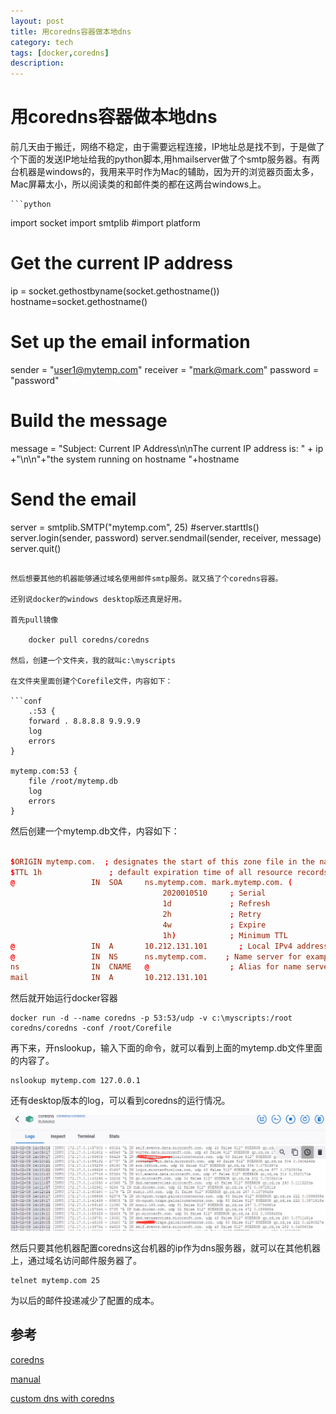 ```yaml
---
layout: post
title: 用coredns容器做本地dns
category: tech
tags: [docker,coredns]
description: 
---
```


# 用coredns容器做本地dns

前几天由于搬迁，网络不稳定，由于需要远程连接，IP地址总是找不到，于是做了个下面的发送IP地址给我的python脚本,用hmailserver做了个smtp服务器。有两台机器是windows的，我用来平时作为Mac的辅助，因为开的浏览器页面太多，Mac屏幕太小，所以阅读类的和邮件类的都在这两台windows上。
    
    ```python
import socket
import smtplib
#import platform

# Get the current IP address
ip = socket.gethostbyname(socket.gethostname())
hostname=socket.gethostname()



# Set up the email information
sender = "user1@mytemp.com"
receiver = "mark@mark.com"
password = "password"

# Build the message
message = "Subject: Current IP Address\n\nThe current IP address is: " + ip +"\n\n"+"the system running on hostname "+hostname

# Send the email
server = smtplib.SMTP("mytemp.com", 25)
#server.starttls()
server.login(sender, password)
server.sendmail(sender, receiver, message)
server.quit()
```

然后想要其他的机器能够通过域名使用邮件smtp服务。就又搞了个coredns容器。

还别说docker的windows desktop版还真是好用。

首先pull镜像

    docker pull coredns/coredns

然后，创建一个文件夹，我的就叫c:\myscripts

在文件夹里面创建个Corefile文件，内容如下：

```conf   
    .:53 {
    forward . 8.8.8.8 9.9.9.9
    log
    errors
}

mytemp.com:53 {
    file /root/mytemp.db
    log
    errors
}
```

然后创建一个mytemp.db文件，内容如下：

```conf

$ORIGIN mytemp.com.  ; designates the start of this zone file in the namespace
$TTL 1h               ; default expiration time of all resource records without their own TTL value
@                 IN  SOA     ns.mytemp.com. mark.mytemp.com. (
                                  2020010510     ; Serial
                                  1d             ; Refresh
                                  2h             ; Retry
                                  4w             ; Expire
                                  1h)            ; Minimum TTL
@                 IN  A       10.212.131.101       ; Local IPv4 address for example.com.
@                 IN  NS      ns.mytemp.com.    ; Name server for example.com.
ns                IN  CNAME   @                  ; Alias for name server (points to example.com.)
mail			  IN  A       10.212.131.101
```

然后就开始运行docker容器

    docker run -d --name coredns -p 53:53/udp -v c:\myscripts:/root coredns/coredns -conf /root/Corefile

再下来，开nslookup，输入下面的命令，就可以看到上面的mytemp.db文件里面的内容了。

    nslookup mytemp.com 127.0.0.1

还有desktop版本的log，可以看到coredns的运行情况。

![coredns](/images/tupian/coredns.jpg)

然后只要其他机器配置coredns这台机器的ip作为dns服务器，就可以在其他机器上，通过域名访问邮件服务器了。

    telnet mytemp.com 25

为以后的邮件投递减少了配置的成本。

## 参考

[coredns](https://coredns.io/)

[manual](https://coredns.io/manual/toc/#configuration)

[custom dns with coredns](https://mac-blog.org.ua/kubernetes-coredns-wildcard-ingress)